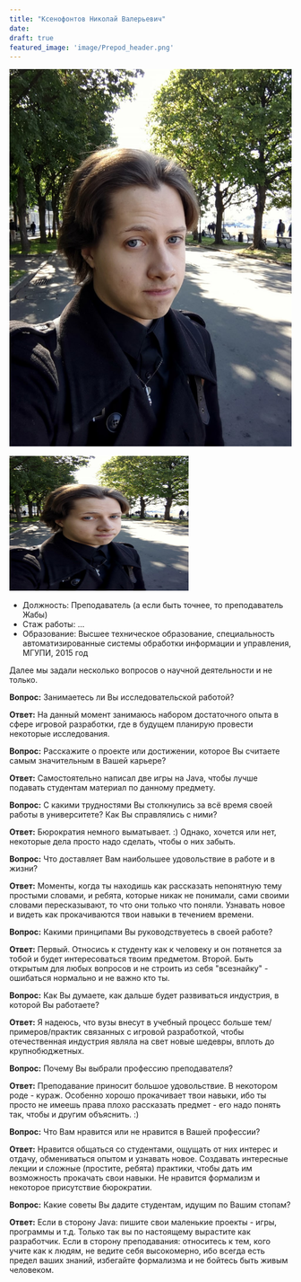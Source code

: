 ```yaml
---
title: "Ксенофонтов Николай Валерьевич"
date: 
draft: true
featured_image: 'image/Prepod_header.png'
---
```


![](./images_teachers/ksenofontov.jpg)

<img src="./images_teachers/ksenofontov.jpg" width="320" height="240">

* Должность: Преподаватель (а если быть точнее, то преподаватель Жабы)
* Стаж работы: ...
* Образование: Высшее техническое образование, специальность автоматизированные системы обработки информации и управления, МГУПИ, 2015 год

Далее мы задали несколько вопросов о научной деятельности и не только. 


**Вопрос:** Занимаетесь ли Вы исследовательской работой?

**Ответ:** На данный момент занимаюсь набором достаточного опыта в сфере игровой разработки, где в будущем планирую провести некоторые исследования.

**Вопрос:** Расскажите о проекте или достижении, которое Вы считаете самым значительным в Вашей карьере?

**Ответ:** Самостоятельно написал две игры на Java, чтобы лучше подавать студентам материал по данному предмету. 

**Вопрос:** С какими трудностями Вы столкнулись за всё время своей работы в университете? Как Вы справлялись с ними? 

**Ответ:** Бюрократия немного выматывает. :) Однако, хочется или нет, некоторые дела просто надо сделать, чтобы о них забыть. 

**Вопрос:** Что доставляет Вам наибольшее удовольствие в работе и в жизни? 

**Ответ:** Моменты, когда ты находишь как рассказать непонятную тему простыми словами, и ребята, которые никак не понимали, сами своими словами пересказывают, то что они только что поняли. Узнавать новое и видеть как прокачиваются твои навыки в течением времени.

**Вопрос:** Какими принципами Вы руководствуетесь в своей работе?

**Ответ:** Первый. Относись к студенту как к человеку и он потянется за тобой и будет интересоваться твоим предметом. 
Второй. Быть открытым для любых вопросов и не строить из себя "всезнайку" - ошибаться нормально и не важно кто ты.

**Вопрос:** Как Вы думаете, как дальше будет развиваться индустрия, в которой Вы работаете?

**Ответ:** Я надеюсь, что вузы внесут в учебный процесс больше тем/примеров/практик связанных с игровой разработкой, чтобы отечественная индустрия являла на свет новые шедевры, вплоть до крупнобюджетных.

**Вопрос:** Почему Вы выбрали профессию преподавателя? 

**Ответ:** Преподавание приносит большое удовольствие. В некотором роде - кураж. Особенно хорошо прокачивает твои навыки, ибо ты просто не имеешь права плохо рассказать предмет - его надо понять так, чтобы и другим объяснить. :)

**Вопрос:** Что Вам нравится или не нравится в Вашей профессии?

**Ответ:** Нравится общаться со студентами, ощущать от них интерес и отдачу, обмениваться опытом и узнавать новое. Создавать интересные лекции и сложные (простите, ребята) практики, чтобы дать им возможность прокачать свои навыки.
Не нравится формализм и некоторое присутствие бюрократии.

**Вопрос:** Какие советы Вы дадите студентам, идущим по Вашим стопам? 

**Ответ:** Если в сторону Java: пишите свои маленькие проекты - игры, программы и т.д. Только так вы по настоящему вырастите как разработчик.
Если в сторону преподавания: относитесь к тем, кого учите как к людям, не ведите себя высокомерно, ибо всегда есть предел ваших знаний, избегайте формализма и не бойтесь быть живым человеком.
